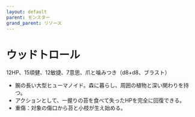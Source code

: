 ```yaml
---
layout: default
parent: モンスター
grand_parent: リソース
---
```


# ウッドトロール

12HP、15頑健、12敏捷、7意思、爪と噛みつき（d8+d8、ブラスト）

- 腕の長い大型ヒューマノイド。森に暮らし、周囲の植物と深い関わりを持つ。
- アクションとして、一握りの苔を食べて失ったHPを完全に回復できる。
- 重傷：対象の傷口から苔と小枝が生え始める。
